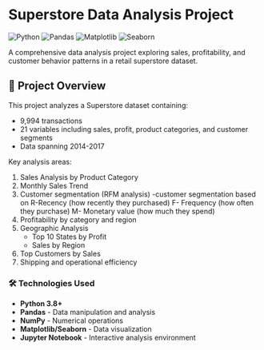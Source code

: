 # Superstore Data Analysis Project

![Python](https://img.shields.io/badge/Python-3.8%2B-blue)
![Pandas](https://img.shields.io/badge/Pandas-1.3%2B-orange)
![Matplotlib](https://img.shields.io/badge/Matplotlib-3.4%2B-blueviolet)
![Seaborn](https://img.shields.io/badge/Seaborn-0.11%2B-lightblue)

A comprehensive data analysis project exploring sales, profitability, and customer behavior patterns in a retail superstore dataset.

## 📌 Project Overview

This project analyzes a Superstore dataset containing:
- 9,994 transactions
- 21 variables including sales, profit, product categories, and customer segments
- Data spanning 2014-2017

Key analysis areas:
1. Sales Analysis by Product Category
2.  Monthly Sales Trend
3.  Customer segmentation (RFM analysis)
    -customer segmentation based on R-Recency (how recently they purchased) F- Frequency (how often they purchase) M- Monetary value (how much they spend)
5. Profitability by category and region
6. Geographic Analysis 
    - Top 10 States by Profit
    - Sales by Region
7. Top Customers by Sales
8.  Shipping and operational efficiency

### 🛠️ Technologies Used
- **Python 3.8+**
- **Pandas** - Data manipulation and analysis
- **NumPy** - Numerical operations
- **Matplotlib/Seaborn** - Data visualization
- **Jupyter Notebook** - Interactive analysis environment

